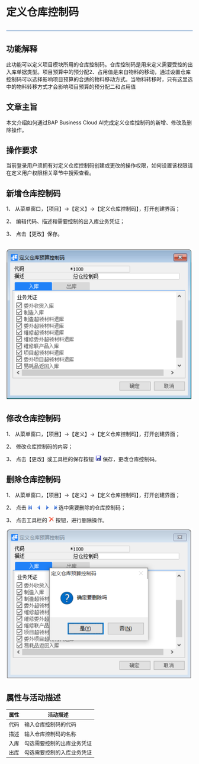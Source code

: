 # 定义仓库控制码

![1574660184258](zsk_xm_dy/common/headLine.png) 

## 功能解释

此功能可以定义项目模块所用的仓库控制码。仓库控制码是用来定义需要受控的出入库单据类型。项目预算中的预分配2、占用值是来自物料的移动，通过设置仓库控制码可以选择影响项目预算的合适的物料移动方式。当物料转移时，只有这里选中的物料转移方式才会影响项目预算的预分配二和占用值

## 文章主旨

本文介绍如何通过BAP Business Cloud AI完成定义仓库控制码的新增、修改及删除操作。

## 操作要求

当前登录用户须拥有对定义仓库控制码创建或更改的操作权限，如何设置该权限请在定义用户权限相关章节中搜索查看。

## 新增仓库控制码

1、 从菜单窗口，【项目】->【定义】->【定义仓库控制码】，打开创建界面；

2、 编辑代码、描述和需要控制的出入库业务凭证；

3、 点击【更改】保存。

​                             ![1574660236665](zsk_xm_dy/1.1.png)                     

## 修改仓库控制码 

1、 从菜单窗口，【项目】->【定义】->【定义仓库控制码】，打开创建界面；

2、 修改仓库控制码的内容；

3、 点击【更改】或工具栏的保存按钮 ![1574660246584](zsk_xm_dy/common/保存.png )  保存，更改仓库控制码。

## 删除仓库控制码

1、 从菜单窗口，【项目】->【定义】->【定义仓库控制码】，打开创建界面；

2、 点击 ![1574660260085](zsk_xm_dy/common/翻页.png)  选中需要删除的仓库控制码；

3、 点击工具栏的  ![1574660266926](zsk_xm_dy/common/删除.png ) 按钮，进行删除操作。

   ![1574660281406](zsk_xm_dy/1.2.png)

## 属性与活动描述

| **属性** | **活动描述**               |
| -------- | -------------------------- |
| 代码     | 输入仓库控制码的代码       |
| 描述     | 输入仓库控制码的名称       |
| 入库     | 勾选需要控制的出库业务凭证 |
| 出库     | 勾选需要控制的入库业务凭证 |

 
